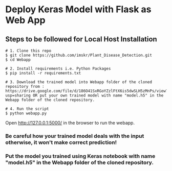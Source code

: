 # Deploy Keras Model with Flask as Web App

## Steps to be followed for Local Host Installation

```shell
# 1. Clone this repo
$ git clone https://github.com/imskr/Plant_Disease_Detection.git
$ cd Webapp

# 2. Install requirements i.e. Python Packages
$ pip install -r requirements.txt

# 3. Download the trained model into Webapp folder of the cloned repository from : https://drive.google.com/file/d/186O41SxRGoYZzlFtX6is5dwSLH5zMnPs/view?usp=sharing OR put your own trained model with name "model.h5" in the Webapp folder of the cloned repository. 

# 4. Run the script
$ python webapp.py
```

Open http://127.0.0.1:5000/ in the browser to run the webapp.

### Be careful how your trained model deals with the input otherwise, it won't make correct prediction!
### Put the model you trained using Keras notebook with name "model.h5" in the Webapp folder of the cloned repository. 